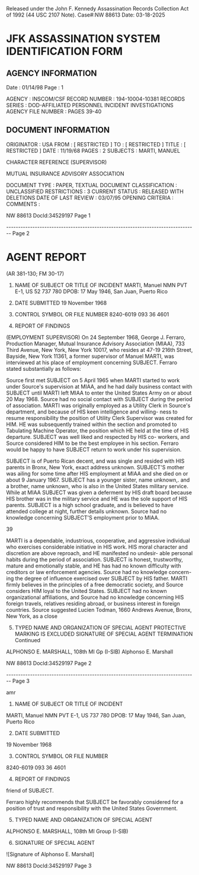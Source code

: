 Released under the John F. Kennedy
Assassination Records Collection Act of
1992 (44 USC 2107 Note). Case#:NW
88613 Date: 03-18-2025

# JFK ASSASSINATION SYSTEM IDENTIFICATION FORM

## AGENCY INFORMATION

Date : 01/14/98
Page : 1

AGENCY : INSCOM/CSF
RECORD NUMBER : 194-10004-10381
RECORDS SERIES : DOD-AFFILIATED PERSONNEL INCIDENT INVESTIGATIONS
AGENCY FILE NUMBER : PAGES 39-40

## DOCUMENT INFORMATION

ORIGINATOR : USA
FROM : [ RESTRICTED ]
TO : [ RESTRICTED ]
TITLE : [ RESTRICTED ]
DATE : 11/19/68
PAGES : 2
SUBJECTS : MARTI, MANUEL

CHARACTER REFERENCE (SUPERVISOR)

MUTUAL INSURANCE ADVISORY ASSOCIATION

DOCUMENT TYPE : PAPER, TEXTUAL DOCUMENT
CLASSIFICATION : UNCLASSIFIED
RESTRICTIONS : 3
CURRENT STATUS : RELEASED WITH DELETIONS
DATE OF LAST REVIEW : 03/07/95
OPENING CRITERIA :
COMMENTS :

NW 88613 Docld:34529197 Page 1


-------------------------------------------------------------------------------- Page 2

# AGENT REPORT
(AR 381-130; FM 30-17)

1. NAME OF SUBJECT OR TITLE OF INCIDENT
   MARTI, Manuel NMN
   PVT E-1, US 52 737 780
   DPOB: 17 May 1946, San Juan, Puerto Rico

2. DATE SUBMITTED
   19 November 1968

3. CONTROL SYMBOL OR FILE NUMBER
   8240-6019
   093 36 4601

4. REPORT OF FINDINGS

(EMPLOYMENT SUPERVISOR) On 24 September 1968, George J.
Ferraro, Production Manager, Mutual Insurance Advisory Association (MIAA),
733 Third Avenue, New York, New York 10017, who resides at 47-19 216th
Street, Bayside, New York 11361, a former supervisor of Manuel MARTI,
was interviewed at his place of employment concerning SUBJECT. Ferraro
stated substantially as follows:

Source first met SUBJECT on 5 April 1965 when MARTI started to
work under Source's supervision at MIAA, and he had daily business contact
with SUBJECT until MARTI left MIAA to enter the United States Army on or
about 20 May 1968. Source had no social contact with SUBJECT during the
period of association. MARTI was originally employed as a Utility Clerk
in Source's department, and because of HIS keen intelligence and willing-
ness to resume responsibility the position of Utility Clerk Supervisor was
created for HIM. HE was subsequently trained within the section and
promoted to Tabulating Machine Operator, the position which HE held at the
time of HIS departure. SUBJECT was well liked and respected by HIS co-
workers, and Source considered HIM to be the best employee in his section.
Ferraro would be happy to have SUBJECT return to work under his supervision.

SUBJECT is of Puerto Rican decent, and was single and resided
with HIS parents in Bronx, New York, exact address unknown. SUBJECT'S
mother was ailing for some time after HIS employment at MIAA and she died
on or about 9 January 1967. SUBJECT has a younger sister, name unknown,.
and a brother, name unknown, who is also in the United States military
service. While at MIAA SUBJECT was given a deferment by HIS draft board because
HIS brother was in the military service and HE was the sole support of HIS
parents. SUBJECT is a high school graduate, and is believed to have attended
college at night, further details unknown. Source had no knowledge concerning
SUBJECT'S employment prior to MIAA.

39

MARTI is a dependable, industrious, cooperative, and aggressive
individual who exercises considerable initiative in HIS work. HIS moral
character and discretion are above reproach, and HE manifested no undesir-
able personal habits during the period of association. SUBJECT is honest,
trustworthy, mature and emotionally stable, and HE has had no known difficulty
with creditors or law enforcement agencies. Source had no knowledge concern-
ing the degree of influence exercised over SUBJECT by HIS father. MARTI
firmly believes in the principles of a free democratic society, and Source
considers HIM loyal to the United States. SUBJECT had no known organizational
affiliations, and Source had no knowledge concerning HIS foreign travels,
relatives residing abroad, or business interest in foreign countries. Source
suggested Lucien Todman, 1660 Andrews Avenue, Bronx, New York, as a close

5. TYPED NAME AND ORGANIZATION OF SPECIAL AGENT
   PROTECTIVE MARKING IS EXCLUDED SIGNATURE OF SPECIAL AGENT TERMINATION Continued

ALPHONSO E. MARSHALL, 108th MI Gp (I-SIB)
Alphonso E. Marshall

NW 88613 Docld:34529197 Page 2


-------------------------------------------------------------------------------- Page 3

amr

1. NAME OF SUBJECT OR TITLE OF INCIDENT

MARTI, Manuel NMN
PVT E-1, US 737 780
DPOB: 17 May 1946, San Juan, Puerto Rico

2. DATE SUBMITTED

19 November 1968

3. CONTROL SYMBOL OR FILE NUMBER

8240-6019
093 36 4601

4. REPORT OF FINDINGS

friend of SUBJECT.

Ferraro highly recommends that SUBJECT be favorably considered for a position of trust and responsibility with the United States Government.

5. TYPED NAME AND ORGANIZATION OF SPECIAL AGENT

ALPHONSO E. MARSHALL, 108th MI Group (I-SIB)

6. SIGNATURE OF SPECIAL AGENT

![Signature of Alphonso E. Marshall]

NW 88613 Docld:34529197 Page 3
